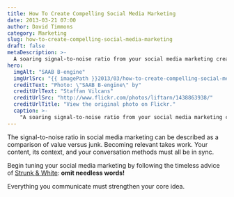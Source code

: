 ```yaml
---
title: How To Create Compelling Social Media Marketing
date: 2013-03-21 07:00
author: David Timmons
category: Marketing
slug: how-to-create-compelling-social-media-marketing
draft: false
metaDescription: >-
  A soaring signal-to-noise ratio from your social media marketing creates a relevant brand.
hero:
  imgAlt: "SAAB B-engine"
  imgUrlSrc: "{{ imagePath }}2013/03/how-to-create-compelling-social-media-marketing0.jpg"
  creditText: "Photo: \"SAAB B-engine\" by"
  creditUrlText: "Staffan Vilcans"
  creditUrlSrc: "http://www.flickr.com/photos/liftarn/1438863938/"
  creditUrlTitle: "View the original photo on Flickr."
  caption: >-
    "A soaring signal-to-noise ratio from your social media marketing creates a relevant brand."
---
```


The signal-to-noise ratio in social media marketing can be described as
a comparison of value versus junk. Becoming relevant takes work. Your
content, its context, and your conversation methods must all be in sync.

Begin tuning your social media marketing by following the timeless
advice of [Strunk & White][3]: **omit needless words!**

Everything you communicate must strengthen your core idea.


[3]: http://www.nytimes.com/2009/04/22/books/22elem.html?_r=0
  "Click here to read more about Strunk & White and 'The Elements of Style'."
